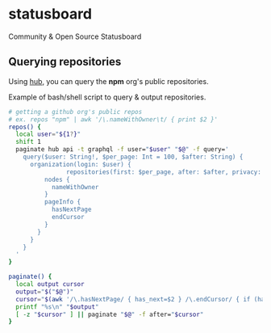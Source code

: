 # statusboard
Community &amp; Open Source Statusboard

## Querying repositories

Using [hub](https://github.com/github/hub), you can query the **npm** org's public repositories.

Example of bash/shell script to query & output repositories.

```bash
# getting a github org's public repos
# ex. repos "npm" | awk '/\.nameWithOwner\t/ { print $2 }'
repos() {
  local user="${1?}"
  shift 1
  paginate hub api -t graphql -f user="$user" "$@" -f query='
    query($user: String!, $per_page: Int = 100, $after: String) {
      organization(login: $user) {
				repositories(first: $per_page, after: $after, privacy: PUBLIC) {
          nodes {
            nameWithOwner
          }
          pageInfo {
            hasNextPage
            endCursor
          }
        }
      }
    }
  '
}

paginate() {
  local output cursor
  output="$("$@")"
  cursor="$(awk '/\.hasNextPage/ { has_next=$2 } /\.endCursor/ { if (has_next=="true") print $2 }' <<<"$output")"
  printf "%s\n" "$output"
  [ -z "$cursor" ] || paginate "$@" -f after="$cursor"
}
```